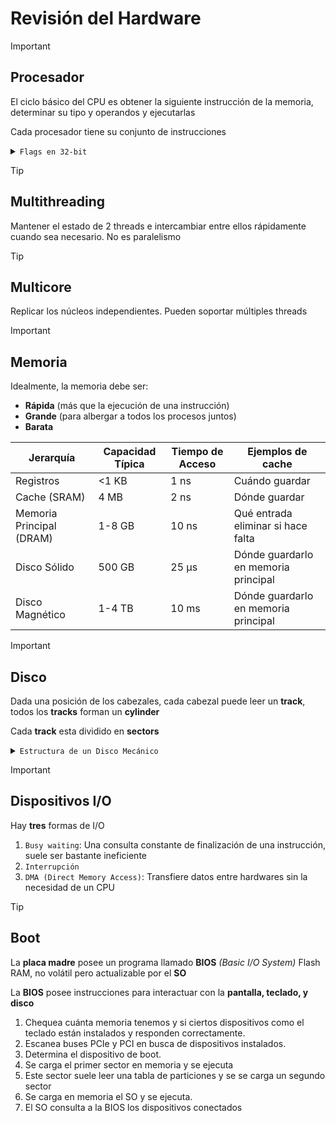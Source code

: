 # Revisión del Hardware

> [!IMPORTANT]
>
> ## Procesador
>
> El ciclo básico del CPU es obtener la siguiente instrucción de la memoria, determinar su tipo y operandos y ejecutarlas
>
> Cada procesador tiene su conjunto de instrucciones

<details>
<summary><code>Flags en 32-bit</code></summary>

![alt text](https://raw.githubusercontent.com/K0deless/k0deless.github.io/master/assets/img/introduction-re/32-bit-eflags.jpeg)

| Bit # | Mask          | Abbv.  | Name                                                                                                  | `=1`                                                                                                         | `=0`                                                                                                           | Description                                                                                         |
| ----- | ------------- | ------ | ----------------------------------------------------------------------------------------------------- | ------------------------------------------------------------------------------------------------------------ | -------------------------------------------------------------------------------------------------------------- | --------------------------------------------------------------------------------------------------- |
| 0     | `0x0001`      | `CF`   | [Carry flag](https://en.wikipedia.org/wiki/Carry_flag)                                                | CY (Carry)                                                                                                   | NC (No Carry)                                                                                                  | Indica si hubo acarreo en una operación aritmética.                                                 |
| 1     | `0x0002`      | `-`    |                                                                                                       |                                                                                                              |                                                                                                                |                                                                                                     |
| 2     | `0x0004`      | `PF`   | [Parity flag](https://en.wikipedia.org/wiki/Parity_flag)                                              | PE (Parity Even)                                                                                             | PO (Parity Odd)                                                                                                | Se activa si el número de bits en 1 es par.                                                         |
| 3     | `0x0008`      | `-`    |                                                                                                       |                                                                                                              |                                                                                                                |                                                                                                     |
| 4     | `0x0010`      | `AF`   | [Auxiliary Carry flag](https://en.wikipedia.org/wiki/Half-carry_flag#The_Auxiliary_Carry_Flag_in_x86) | AC (Auxiliary Carry)                                                                                         | NA (No Auxiliary Carry)                                                                                        | Indica acarreo entre los bits 3 y 4 (usado en BCD).                                                 |
| 5     | `0x0020`      | `-`    |                                                                                                       |                                                                                                              |                                                                                                                |                                                                                                     |
| 6     | `0x0040`      | `ZF`   | [Zero flag](https://en.wikipedia.org/wiki/Zero_flag)                                                  | ZR (Zero)                                                                                                    | NZ (Not Zero)                                                                                                  | Se activa si el resultado de una operación es cero.                                                 |
| 7     | `0x0080`      | `SF`   | [Sign flag](https://en.wikipedia.org/wiki/Sign_flag)                                                  | NG (Negative)                                                                                                | PL (Positive)                                                                                                  | Indica el signo del resultado (1 si es negativo).                                                   |
| 8     | `0x0100`      | `TF`   | [Trap flag](https://en.wikipedia.org/wiki/Trap_flag "Trap flag") (single step)                        |                                                                                                              |                                                                                                                | Habilita la ejecución en modo paso a paso.                                                          |
| 9     | `0x0200`      | `IF`   | [Interrupt enable flag](https://en.wikipedia.org/wiki/IF_\(x86_flag\) "IF (x86 flag)")                | EI (Enable Interrupt)                                                                                        | DI (Disable Interrupt)                                                                                         | Habilita o deshabilita interrupciones externas.                                                     |
| 10    | `0x0400`      | `DF`   | [Direction flag](https://en.wikipedia.org/wiki/Direction_flag "Direction flag")                       | DN (Down)                                                                                                    | UP (Up)                                                                                                        | Controla la dirección de operaciones con cadenas.                                                   |
| 11    | `0x0800`      | `OF`   | [Overflow flag](https://en.wikipedia.org/wiki/Overflow_flag "Overflow flag")                          | OV (Overflow)                                                                                                | NV (Not Overflow)                                                                                              | Indica desbordamiento en operaciones con signo.                                                     |
| 12-13 | `0x3000`      | `IOPL` | [I/O privilege level](https://en.wikipedia.org/wiki/IOPL "IOPL")                                      |                                                                                                              |                                                                                                                | Controla el nivel de privilegio para operaciones de I/O. (286+ only), always all-1s on 8086 and 186 |
| 14    | `0x4000`      | `NT`   | Nested task flag                                                                                      |                                                                                                              |                                                                                                                | Indica si la tarea actual es anidada. (286+ only), always 1 on 8086 and 186                         |
| 15    | `0x8000`      | `MD`   | Mode flag                                                                                             | (NEC only)  <br>Native Mode  <br>([186](https://en.wikipedia.org/wiki/Intel_80186 "Intel 80186") compatible) | (NEC only)  <br>Emulation Mode  <br>([8080](https://en.wikipedia.org/wiki/Intel_8080 "Intel 8080") compatible) | Indica si se está en modo de depuración.                                                            |
| 16    | `0x0001 0000` | `RF`   | Resume flag                                                                                           |                                                                                                              |                                                                                                                | Permite reanudar tras una excepción de depuración.                                                  |
| 17    | `0x0002 0000` | `VM`   | [Virtual 8086 mode](https://en.wikipedia.org/wiki/Virtual_8086_mode "Virtual 8086 mode") flag         |                                                                                                              |                                                                                                                | Indica si se ejecuta en modo virtual 8086.                                                          |
| 18    | `0x0004 0000` | `AC`   | Alignment Check                                                                                       |                                                                                                              |                                                                                                                | Activa la verificación de alineación de memoria.                                                    |
| 19    | `0x0008 0000` | `VIF`  | [Virtual interrupt flag](https://en.wikipedia.org/wiki/Virtual_8086_mode#VME "Virtual 8086 mode")     |                                                                                                              |                                                                                                                | Indica el estado virtual de interrupciones.                                                         |
| 20    | `0x0010 0000` | `VIP`  | [Virtual interrupt pending](https://en.wikipedia.org/wiki/Virtual_8086_mode#VME)                      |                                                                                                              |                                                                                                                | Indica si hay interrupciones virtuales pendientes.                                                  |
| 21    | `0x0020 0000` | `ID`   | Able to use [CPUID](https://en.wikipedia.org/wiki/CPUID "CPUID") instruction                          |                                                                                                              |                                                                                                                | Permite la detección de CPUID en procesadores modernos.                                             |

</details>

> [!TIP]
>
> ## Multithreading
>
> Mantener el estado de 2 threads e intercambiar entre ellos rápidamente cuando sea necesario. No es paralelismo

> [!TIP]
>
> ## Multicore
>
> Replicar los núcleos independientes. Pueden soportar múltiples threads

> [!IMPORTANT]
>
> ## Memoria
>
> Idealmente, la memoria debe ser:
>
> - **Rápida** (más que la ejecución de una instrucción)
> - **Grande** (para albergar a todos los procesos juntos)
> - **Barata**

| Jerarquía                | Capacidad Típica | Tiempo de Acceso | Ejemplos de cache                    |
| ------------------------ | ---------------- | ---------------- | ------------------------------------ |
| Registros                | <1 KB            | 1 ns             | Cuándo guardar                       |
| Cache (SRAM)             | 4 MB             | 2 ns             | Dónde guardar                        |
| Memoria Principal (DRAM) | 1-8 GB           | 10 ns            | Qué entrada eliminar si hace falta   |
| Disco Sólido             | 500 GB           | 25 µs            | Dónde guardarlo en memoria principal |
| Disco Magnético          | 1-4 TB           | 10 ms            | Dónde guardarlo en memoria principal |

> [!IMPORTANT]
>
> ## Disco
>
> Dada una posición de los cabezales, cada cabezal puede leer un **track**, todos los **tracks** forman un **cylinder**
>
> Cada **track** esta dividido en **sectors**

<details>
<summary><code>Estructura de un Disco Mecánico</code></summary>

![alt text](https://www.computersciencejunction.in/wp-content/uploads/2022/09/disk-structure-in-os.jpg)

</details>

> [!IMPORTANT]
>
> ## Dispositivos I/O
>
> Hay **tres** formas de I/O
>
> 1. `Busy waiting`: Una consulta constante de finalización de una instrucción, suele ser bastante ineficiente
> 2. `Interrupción`
> 3. `DMA (Direct Memory Access)`: Transfiere datos entre hardwares sin la necesidad de un CPU

> [!TIP]
>
> ## Boot
>
> La **placa madre** posee un programa llamado **BIOS** *(Basic I/O System)* Flash RAM, no volátil pero actualizable por el **SO**
>
> La **BIOS** posee instrucciones para interactuar con la **pantalla, teclado, y disco**
>
> 1. Chequea cuánta memoria tenemos y si ciertos dispositivos como el teclado están instalados y responden correctamente.
> 2. Escanea buses PCIe y PCI en busca de dispositivos instalados.
> 3. Determina el dispositivo de boot.
> 4. Se carga el primer sector en memoria y se ejecuta
> 5. Este sector suele leer una tabla de particiones y se se carga un segundo sector
> 6. Se carga en memoria el SO y se ejecuta.
> 7. El SO consulta a la BIOS los dispositivos conectados
